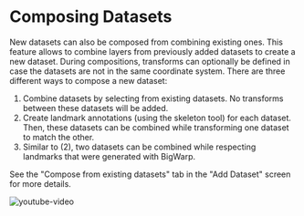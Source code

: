 # Composing Datasets

New datasets can also be composed from combining existing ones.
This feature allows to combine layers from previously added datasets to create a new dataset.
During compositions, transforms can optionally be defined in case the datasets are not in the same coordinate system.
There are three different ways to compose a new dataset:

1. Combine datasets by selecting from existing datasets. No transforms between these datasets will be added.
2. Create landmark annotations (using the skeleton tool) for each dataset. Then, these datasets can be combined while transforming one dataset to match the other.
3. Similar to (2), two datasets can be combined while respecting landmarks that were generated with BigWarp.

See the "Compose from existing datasets" tab in the "Add Dataset" screen for more details.

![youtube-video](https://www.youtube.com/embed/BV6Hw9v3pao)